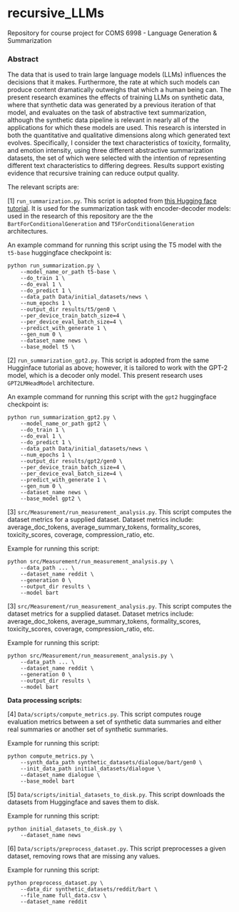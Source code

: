 # recursive_LLMs
Repository for course project for COMS 6998 - Language Generation &amp; Summarization

### Abstract 
The data that is used to train large language models (LLMs) influences the decisions that it makes. Furthermore, the rate at which such models can produce content dramatically outweighs that which a human being can. The present research examines the effects of training LLMs on synthetic data, where that synthetic data was generated by a previous iteration of that model, and evaluates on the task of abstractive text summarization, although the synthetic data pipeline is relevant in nearly all of the applications for which these models are used. This research is intersted in both the quantitative and qualitative dimensions along which generated text evolves. Specifically, I consider the text characteristics of toxicity, formality, and emotion intensity, using three different abstractive summarization datasets, the set of which were selected with the intention of representing different text characteristics to differing degrees. Results support existing evidence that recursive training can reduce output quality.

The relevant scripts are:

[1] ```run_summarization.py```.
This script is adopted from [this Hugging face tutorial](https://github.com/huggingface/transformers/tree/main/examples/pytorch/summarization). It is used for the summarization task with encoder-decoder models: used in the research of this repository are the the ```BartForConditionalGeneration``` and ```T5ForConditionalGeneration``` architectures.

An example command for running this script using the T5 model with the ```t5-base``` huggingface checkpoint is:

```
python run_summarization.py \
    --model_name_or_path t5-base \
    --do_train 1 \
    --do_eval 1 \
    --do_predict 1 \
    --data_path Data/initial_datasets/news \
    --num_epochs 1 \
    --output_dir results/t5/gen0 \
    --per_device_train_batch_size=4 \
    --per_device_eval_batch_size=4 \
    --predict_with_generate 1 \
    --gen_num 0 \
    --dataset_name news \
    --base_model t5 \

```

[2] ```run_summarization_gpt2.py```.
This script is adopted from the same Hugginface tutorial as above; however, it is tailored to work with the GPT-2 model, which is a decoder only model. This present research uses ```GPT2LMHeadModel``` architecture.

An example command for running this script with the ```gpt2``` huggingface checkpoint is:
```
python run_summarization_gpt2.py \
    --model_name_or_path gpt2 \
    --do_train 1 \
    --do_eval 1 \
    --do_predict 1 \
    --data_path Data/initial_datasets/news \
    --num_epochs 1 \
    --output_dir results/gpt2/gen0 \
    --per_device_train_batch_size=4 \
    --per_device_eval_batch_size=4 \
    --predict_with_generate 1 \
    --gen_num 0 \
    --dataset_name news \
    --base_model gpt2 \
```

[3] ```src/Measurement/run_measurement_analysis.py```.
This script computes the dataset metrics for a supplied dataset. Dataset metrics include: average_doc_tokens, average_summary_tokens, formality_scores, toxicity_scores, coverage, compression_ratio, etc.

Example for running this script:
```
python src/Measurement/run_measurement_analysis.py \
    --data_path ... \
    --dataset_name reddit \
    --generation 0 \
    --output_dir results \
    --model bart
```

[3] ```src/Measurement/run_measurement_analysis.py```.
This script computes the dataset metrics for a supplied dataset. Dataset metrics include: average_doc_tokens, average_summary_tokens, formality_scores, toxicity_scores, coverage, compression_ratio, etc.

Example for running this script:
```
python src/Measurement/run_measurement_analysis.py \
    --data_path ... \
    --dataset_name reddit \
    --generation 0 \
    --output_dir results \
    --model bart
```

**Data processing scripts:**

[4] ```Data/scripts/compute_metrics.py```.
This script computes rouge evaluation metrics between a set of synthetic data summaries and either real summaries or another set of synthetic summaries.

Example for running this script:
```
python compute_metrics.py \
    --synth_data_path synthetic_datasets/dialogue/bart/gen0 \
    --init_data_path initial_datasets/dialogue \
    --dataset_name dialogue \
    --base_model bart
```

[5] ```Data/scripts/initial_datasets_to_disk.py```.
This script downloads the datasets from Huggingface and saves them to disk.

Example for running this script:
```
python initial_datasets_to_disk.py \
    --dataset_name news
```

[6] ```Data/scripts/preprocess_dataset.py```.
This script preprocesses a given dataset, removing rows that are missing any values.

Example for running this script:
```
python preprocess_dataset.py \
    --data_dir synthetic_datasets/reddit/bart \
    --file_name full_data.csv \
    --dataset_name reddit
```